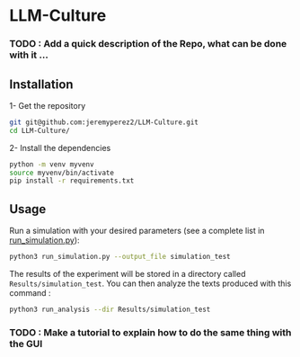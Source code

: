 # LLM-Culture

### TODO : Add a quick description of the Repo, what can be done with it ... 

## Installation 

1- Get the repository

```bash
git git@github.com:jeremyperez2/LLM-Culture.git
cd LLM-Culture/
```
2- Install the dependencies 

```bash
python -m venv myvenv
source myvenv/bin/activate
pip install -r requirements.txt
```

## Usage

Run a simulation with your desired parameters (see a complete list in [run_simulation.py](run_simulation.py)): 

```bash
python3 run_simulation.py --output_file simulation_test
```

The results of the experiment will be stored in a directory called ```Results/simulation_test```. You can then analyze the texts produced with this command : 

```bash
python3 run_analysis --dir Results/simulation_test
```

### TODO : Make a tutorial to explain how to do the same thing with the GUI
